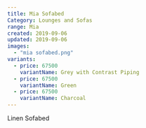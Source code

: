 ```yaml
---
title: Mia Sofabed
Category: Lounges and Sofas
range: Mia
created: 2019-09-06
updated: 2019-09-06
images:
  - "mia sofabed.png"
variants:
  - price: 67500
    variantName: Grey with Contrast Piping
  - price: 67500
    variantName: Green
  - price: 67500
    variantName: Charcoal
---
```


Linen Sofabed